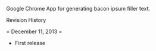 Google Chrome App for generating bacon ipsum filler text.


Revision History

= December 11, 2013 = 
* First release

